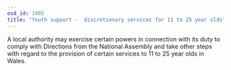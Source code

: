 ```yaml
---
esd_id: 1005
title: "Youth support -  discretionary services for 11 to 25 year olds"
---
```


A local authority may exercise certain powers in connection with its duty to comply with Directions from the National Assembly and take other steps with regard to the provision of certain services to 11 to 25 year olds in Wales.

